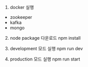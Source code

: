 1. docker 실행

- zookeeper
- kafka
- mongo

2. node package 다운로드
   npm install

3. development 모드 실행
   npm run dev

4. production 모드 실행
   npm run start

